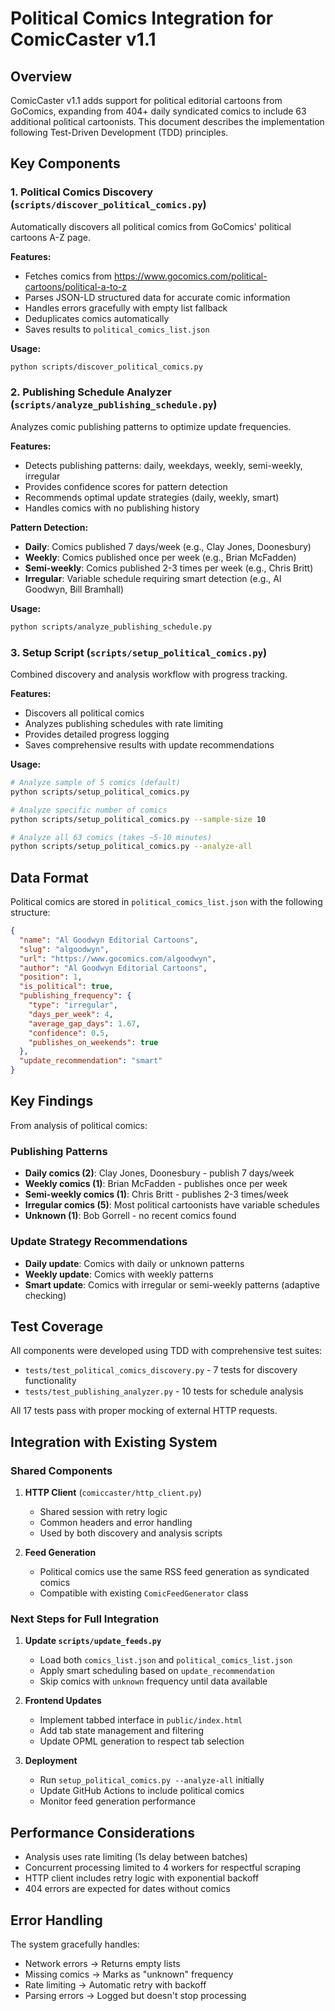 # Political Comics Integration for ComicCaster v1.1

## Overview

ComicCaster v1.1 adds support for political editorial cartoons from GoComics, expanding from 404+ daily syndicated comics to include 63 additional political cartoonists. This document describes the implementation following Test-Driven Development (TDD) principles.

## Key Components

### 1. Political Comics Discovery (`scripts/discover_political_comics.py`)

Automatically discovers all political comics from GoComics' political cartoons A-Z page.

**Features:**
- Fetches comics from https://www.gocomics.com/political-cartoons/political-a-to-z
- Parses JSON-LD structured data for accurate comic information
- Handles errors gracefully with empty list fallback
- Deduplicates comics automatically
- Saves results to `political_comics_list.json`

**Usage:**
```bash
python scripts/discover_political_comics.py
```

### 2. Publishing Schedule Analyzer (`scripts/analyze_publishing_schedule.py`)

Analyzes comic publishing patterns to optimize update frequencies.

**Features:**
- Detects publishing patterns: daily, weekdays, weekly, semi-weekly, irregular
- Provides confidence scores for pattern detection
- Recommends optimal update strategies (daily, weekly, smart)
- Handles comics with no publishing history

**Pattern Detection:**
- **Daily**: Comics published 7 days/week (e.g., Clay Jones, Doonesbury)
- **Weekly**: Comics published once per week (e.g., Brian McFadden)
- **Semi-weekly**: Comics published 2-3 times per week (e.g., Chris Britt)
- **Irregular**: Variable schedule requiring smart detection (e.g., Al Goodwyn, Bill Bramhall)

**Usage:**
```bash
python scripts/analyze_publishing_schedule.py
```

### 3. Setup Script (`scripts/setup_political_comics.py`)

Combined discovery and analysis workflow with progress tracking.

**Features:**
- Discovers all political comics
- Analyzes publishing schedules with rate limiting
- Provides detailed progress logging
- Saves comprehensive results with update recommendations

**Usage:**
```bash
# Analyze sample of 5 comics (default)
python scripts/setup_political_comics.py

# Analyze specific number of comics
python scripts/setup_political_comics.py --sample-size 10

# Analyze all 63 comics (takes ~5-10 minutes)
python scripts/setup_political_comics.py --analyze-all
```

## Data Format

Political comics are stored in `political_comics_list.json` with the following structure:

```json
{
  "name": "Al Goodwyn Editorial Cartoons",
  "slug": "algoodwyn",
  "url": "https://www.gocomics.com/algoodwyn",
  "author": "Al Goodwyn Editorial Cartoons",
  "position": 1,
  "is_political": true,
  "publishing_frequency": {
    "type": "irregular",
    "days_per_week": 4,
    "average_gap_days": 1.67,
    "confidence": 0.5,
    "publishes_on_weekends": true
  },
  "update_recommendation": "smart"
}
```

## Key Findings

From analysis of political comics:

### Publishing Patterns
- **Daily comics (2)**: Clay Jones, Doonesbury - publish 7 days/week
- **Weekly comics (1)**: Brian McFadden - publishes once per week
- **Semi-weekly comics (1)**: Chris Britt - publishes 2-3 times/week
- **Irregular comics (5)**: Most political cartoonists have variable schedules
- **Unknown (1)**: Bob Gorrell - no recent comics found

### Update Strategy Recommendations
- **Daily update**: Comics with daily or unknown patterns
- **Weekly update**: Comics with weekly patterns
- **Smart update**: Comics with irregular or semi-weekly patterns (adaptive checking)

## Test Coverage

All components were developed using TDD with comprehensive test suites:

- `tests/test_political_comics_discovery.py` - 7 tests for discovery functionality
- `tests/test_publishing_analyzer.py` - 10 tests for schedule analysis

All 17 tests pass with proper mocking of external HTTP requests.

## Integration with Existing System

### Shared Components

1. **HTTP Client** (`comiccaster/http_client.py`)
   - Shared session with retry logic
   - Common headers and error handling
   - Used by both discovery and analysis scripts

2. **Feed Generation**
   - Political comics use the same RSS feed generation as syndicated comics
   - Compatible with existing `ComicFeedGenerator` class

### Next Steps for Full Integration

1. **Update `scripts/update_feeds.py`**
   - Load both `comics_list.json` and `political_comics_list.json`
   - Apply smart scheduling based on `update_recommendation`
   - Skip comics with `unknown` frequency until data available

2. **Frontend Updates**
   - Implement tabbed interface in `public/index.html`
   - Add tab state management and filtering
   - Update OPML generation to respect tab selection

3. **Deployment**
   - Run `setup_political_comics.py --analyze-all` initially
   - Update GitHub Actions to include political comics
   - Monitor feed generation performance

## Performance Considerations

- Analysis uses rate limiting (1s delay between batches)
- Concurrent processing limited to 4 workers for respectful scraping
- HTTP client includes retry logic with exponential backoff
- 404 errors are expected for dates without comics

## Error Handling

The system gracefully handles:
- Network errors → Returns empty lists
- Missing comics → Marks as "unknown" frequency
- Rate limiting → Automatic retry with backoff
- Parsing errors → Logged but doesn't stop processing